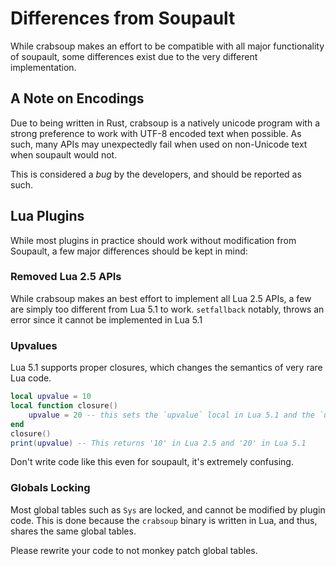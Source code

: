 # Differences from Soupault

While crabsoup makes an effort to be compatible with all major functionality of soupault, some differences exist due to the very different implementation.

## A Note on Encodings

Due to being written in Rust, crabsoup is a natively unicode program with a strong preference to work with UTF-8 encoded text when possible. As such, many APIs may unexpectedly fail when used on non-Unicode text when soupault would not.

This is considered a *bug* by the developers, and should be reported as such.

## Lua Plugins

While most plugins in practice should work without modification from Soupault, a few major differences should be kept in mind:

### Removed Lua 2.5 APIs

While crabsoup makes an best effort to implement all Lua 2.5 APIs, a few are simply too different from Lua 5.1 to work. `setfallback` notably, throws an error since it cannot be implemented in Lua 5.1

### Upvalues

Lua 5.1 supports proper closures, which changes the semantics of very rare Lua code.

```lua
local upvalue = 10
local function closure()
    upvalue = 20 -- this sets the `upvalue` local in Lua 5.1 and the `upvalue` global in Lua 2.5
end
closure()
print(upvalue) -- This returns '10' in Lua 2.5 and '20' in Lua 5.1
```

Don't write code like this even for soupault, it's extremely confusing.

### Globals Locking

Most global tables such as `Sys` are locked, and cannot be modified by plugin code. This is done because the `crabsoup` binary is written in Lua, and thus, shares the same global tables.

Please rewrite your code to not monkey patch global tables.
